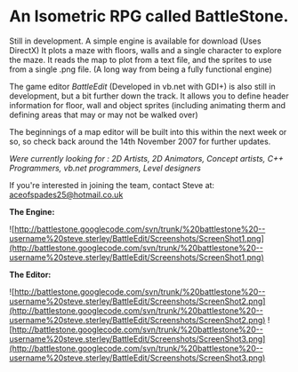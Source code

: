 # An Isometric RPG called BattleStone. #

Still in development. A simple engine is available for download (Uses DirectX)
It plots a maze with floors, walls and a single character to explore the maze.
It reads the map to plot from a text file, and the sprites to use from a single
.png file. (A long way from being a fully functional engine)

The game editor _BattleEdit_ (Developed in vb.net with GDI+) is also still in
development, but a bit further down the track. It allows you to define header information
for floor, wall and object sprites (including animating therm and defining areas that may
or may not be walked over)

The beginnings of a map editor will be built into this within the next week or so,
so check back around the 14th November 2007 for further updates.

_Were currently looking for :
2D Artists,
2D Animators,
Concept artists,
C++ Programmers,
vb.net programmers,
Level designers_

If you're interested in joining the team, contact Steve at: aceofspades25@hotmail.co.uk 

**The Engine:**

![http://battlestone.googlecode.com/svn/trunk/%20battlestone%20--username%20steve.sterley/BattleEdit/Screenshots/ScreenShot1.png](http://battlestone.googlecode.com/svn/trunk/%20battlestone%20--username%20steve.sterley/BattleEdit/Screenshots/ScreenShot1.png)

**The Editor:**

![http://battlestone.googlecode.com/svn/trunk/%20battlestone%20--username%20steve.sterley/BattleEdit/Screenshots/ScreenShot2.png](http://battlestone.googlecode.com/svn/trunk/%20battlestone%20--username%20steve.sterley/BattleEdit/Screenshots/ScreenShot2.png) ![http://battlestone.googlecode.com/svn/trunk/%20battlestone%20--username%20steve.sterley/BattleEdit/Screenshots/ScreenShot3.png](http://battlestone.googlecode.com/svn/trunk/%20battlestone%20--username%20steve.sterley/BattleEdit/Screenshots/ScreenShot3.png)